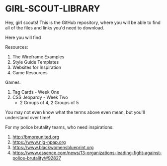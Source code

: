 # GIRL-SCOUT-LIBRARY
Hey, girl scouts! This is the GitHub repository, where you will be able to find all of the files and links you'd need to download.

Here you will find

Resources:
1) The Wireframe Examples
2) Style Guide Templates
3) Websites for Inspiration
4) Game Resources


Games:
1) Tag Cards - Week One
2) CSS Jeopardy - Week Two
    - 2 Groups of 4, 2 Groups of 5

You may not even know what the terms above even mean, but you'll understand over time!


For my police brutality teams, who need inspirations:
1) http://bmoreunited.org
2) https://www.nlg-npap.org
3) https://www.blackwomensblueprint.org
4) https://www.essence.com/news/13-organizations-leading-fight-against-police-brutality/#92827
